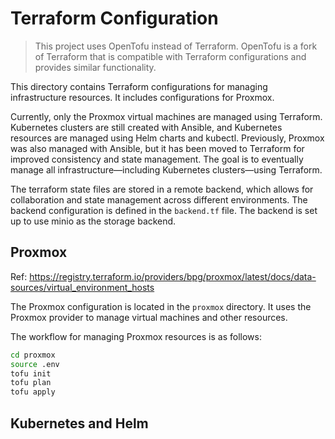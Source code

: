 # Terraform Configuration

> This project uses OpenTofu instead of Terraform. OpenTofu is a fork of
> Terraform that is compatible with Terraform configurations and provides
> similar functionality.

This directory contains Terraform configurations for managing
infrastructure resources. It includes configurations for Proxmox.

Currently, only the Proxmox virtual machines are managed using Terraform.
Kubernetes clusters are still created with Ansible, and Kubernetes resources are
managed using Helm charts and kubectl. Previously, Proxmox was also managed with
Ansible, but it has been moved to Terraform for improved consistency and state
management. The goal is to eventually manage all infrastructure—including
Kubernetes clusters—using Terraform.

The terraform state files are stored in a remote backend, which allows for
collaboration and state management across different environments. The backend
configuration is defined in the `backend.tf` file. The backend is set up to use
minio as the storage backend.

## Proxmox

Ref: https://registry.terraform.io/providers/bpg/proxmox/latest/docs/data-sources/virtual_environment_hosts

The Proxmox configuration is located in the `proxmox` directory.
It uses the Proxmox provider to manage virtual machines and other resources.

The workflow for managing Proxmox resources is as follows:

```bash
cd proxmox
source .env
tofu init
tofu plan
tofu apply
```

## Kubernetes and Helm
